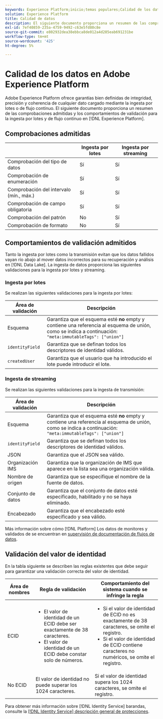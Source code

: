 ```yaml
---
keywords: Experience Platform;inicio;temas populares;Calidad de los datos;Calidad;Validación admitida;Validación admitida;Validación admitida;
solution: Experience Platform
title: Calidad de datos
description: El siguiente documento proporciona un resumen de las comprobaciones y los comportamientos de validación admitidos para la ingesta por lotes y la transmisión en Adobe Experience Platform.
exl-id: 7ef40859-235a-4759-9492-c63e5fd80c8e
source-git-commit: e802932dea38ebbca8de012a4d285eab691231be
workflow-type: tm+mt
source-wordcount: '425'
ht-degree: 5%

---
```


# Calidad de los datos en Adobe Experience Platform

Adobe Experience Platform ofrece garantías bien definidas de integridad, precisión y coherencia de cualquier dato cargado mediante la ingesta por lotes o de flujo continuo. El siguiente documento proporciona un resumen de las comprobaciones admitidas y los comportamientos de validación para la ingesta por lotes y de flujo continuo en [!DNL Experience Platform].

## Comprobaciones admitidas

|   | Ingesta por lotes | Ingesta por streaming |
| ------ | --------------- | ------------------- |
| Comprobación del tipo de datos | Sí | Sí |
| Comprobación de enumeración | Sí | Sí |
| Comprobación del intervalo (mín., máx.) | Sí | Sí |
| Comprobación de campo obligatoria | Sí | Sí |
| Comprobación del patrón | No | Sí |
| Comprobación de formato | No | Sí |

## Comportamientos de validación admitidos

Tanto la ingesta por lotes como la transmisión evitan que los datos fallidos vayan río abajo al mover datos incorrectos para su recuperación y análisis en [!DNL Data Lake]. La ingesta de datos proporciona las siguientes validaciones para la ingesta por lotes y streaming.

### Ingesta por lotes

Se realizan las siguientes validaciones para la ingesta por lotes:

| Área de validación | Descripción |
| --------------- | ----------- |
| Esquema | Garantiza que el esquema esté **no** empty y contiene una referencia al esquema de unión, como se indica a continuación: `"meta:immutableTags": ["union"]` |
| `identityField` | Garantiza que se definan todos los descriptores de identidad válidos. |
| `createdUser` | Garantiza que el usuario que ha introducido el lote puede introducir el lote. |

### Ingesta de streaming

Se realizan las siguientes validaciones para la ingesta de transmisión:

| Área de validación | Descripción |
| --------------- | ----------- |
| Esquema | Garantiza que el esquema esté **no** empty y contiene una referencia al esquema de unión, como se indica a continuación: `"meta:immutableTags": ["union"]` |
| `identityField` | Garantiza que se definan todos los descriptores de identidad válidos. |
| JSON | Garantiza que el JSON sea válido. |
| Organización IMS | Garantiza que la organización de IMS que aparece en la lista sea una organización válida. |
| Nombre de origen | Garantiza que se especifique el nombre de la fuente de datos. |
| Conjunto de datos | Garantiza que el conjunto de datos esté especificado, habilitado y no se haya eliminado. |
| Encabezado | Garantiza que el encabezado esté especificado y sea válido. |

Más información sobre cómo [!DNL Platform] Los datos de monitores y validados de se encuentran en [supervisión de documentación de flujos de datos](./monitor-data-ingestion.md).

## Validación del valor de identidad

En la tabla siguiente se describen las reglas existentes que debe seguir para garantizar una validación correcta del valor de identidad.

| Área de nombres | Regla de validación | Comportamiento del sistema cuando se infringe la regla |
| --- | --- | --- |
| ECID | <ul><li>El valor de identidad de un ECID debe ser exactamente de 38 caracteres.</li><li>El valor de identidad de un ECID debe constar solo de números.</li></ul> | <ul><li>Si el valor de identidad de ECID no es exactamente de 38 caracteres, se omite el registro.</li><li>Si el valor de identidad de ECID contiene caracteres no numéricos, se omite el registro.</li></ul> |
| No ECID | El valor de identidad no puede superar los 1024 caracteres. | Si el valor de identidad supera los 1024 caracteres, se omite el registro. |

Para obtener más información sobre [!DNL Identity Service] barandas, consulte la [[!DNL Identity Service] descripción general de protecciones](../../identity-service/guardrails.md).
